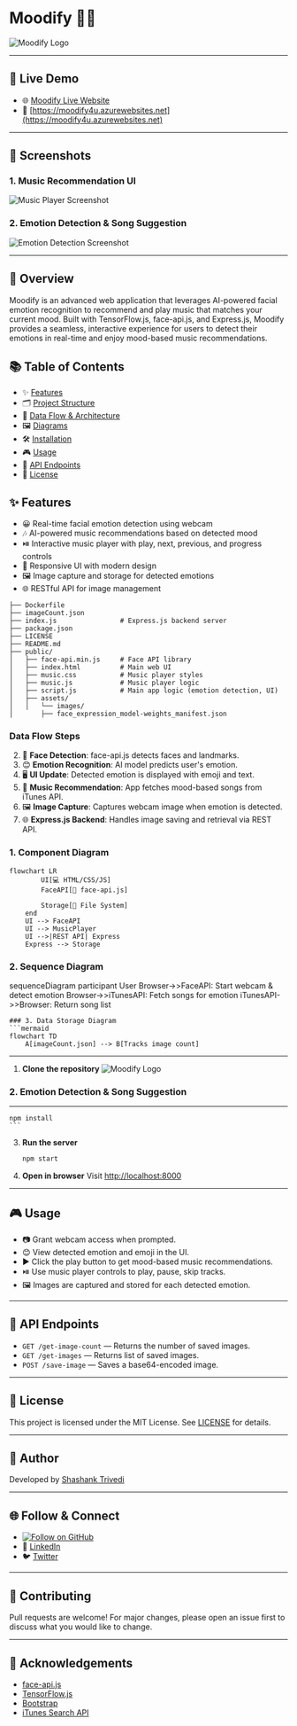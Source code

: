 
# Moodify 🎵😊


![Moodify Logo](./public/assets/images/logo.png)

---


## 🚀 Live Demo
- 🌐 [Moodify Live Website](https://moodify4u.azurewebsites.net)
- 🔗 [https://moodify4u.azurewebsites.net](https://moodify4u.azurewebsites.net)

---

## 📸 Screenshots
### 1. Music Recommendation UI
![Music Player Screenshot](https://github.com/strivedi4u/moodify/blob/master/public/assets/images/image.png)

### 2. Emotion Detection & Song Suggestion
![Emotion Detection Screenshot](https://github.com/strivedi4u/moodify/blob/master/public/assets/images/image1.png)

---

## 📝 Overview
Moodify is an advanced web application that leverages AI-powered facial emotion recognition to recommend and play music that matches your current mood. Built with TensorFlow.js, face-api.js, and Express.js, Moodify provides a seamless, interactive experience for users to detect their emotions in real-time and enjoy mood-based music recommendations.



## 📚 Table of Contents
- ✨ [Features](#features)
- 🗂️ [Project Structure](#project-structure)
- 🔄 [Data Flow & Architecture](#data-flow--architecture)
- 🖼️ [Diagrams](#diagrams)
- 🛠️ [Installation](#installation)
- 🎮 [Usage](#usage)
- 🔌 [API Endpoints](#api-endpoints)
- 📄 [License](#license)



## ✨ Features
- 😀 Real-time facial emotion detection using webcam
- 🎶 AI-powered music recommendations based on detected mood
- ⏯️ Interactive music player with play, next, previous, and progress controls
- 📱 Responsive UI with modern design
- 🖼️ Image capture and storage for detected emotions
- 🌐 RESTful API for image management



```
├── Dockerfile
├── imageCount.json
├── index.js                # Express.js backend server
├── package.json
├── LICENSE
├── README.md
├── public/
│   ├── face-api.min.js     # Face API library
│   ├── index.html          # Main web UI
│   ├── music.css           # Music player styles
│   ├── music.js            # Music player logic
│   ├── script.js           # Main app logic (emotion detection, UI)
│   ├── assets/
│   │   └── images/
│       ├── face_expression_model-weights_manifest.json
```


<!-- Mermaid diagram removed due to GitHub rendering limitations. See documentation for supported syntax. -->


### Data Flow Steps
2. 🧠 **Face Detection**: face-api.js detects faces and landmarks.
3. 😊 **Emotion Recognition**: AI model predicts user's emotion.
4. 🖥️ **UI Update**: Detected emotion is displayed with emoji and text.
5. 🎵 **Music Recommendation**: App fetches mood-based songs from iTunes API.
7. 🖼️ **Image Capture**: Captures webcam image when emotion is detected.
8. 🌐 **Express.js Backend**: Handles image saving and retrieval via REST API.


### 1. Component Diagram
```mermaid
flowchart LR
        UI[💻 HTML/CSS/JS]
        FaceAPI[🧠 face-api.js]

        Storage[💾 File System]
    end
    UI --> FaceAPI
    UI --> MusicPlayer
    UI -->|REST API| Express
    Express --> Storage
```

### 2. Sequence Diagram
sequenceDiagram
    participant User
    Browser->>FaceAPI: Start webcam & detect emotion
    Browser->>iTunesAPI: Fetch songs for emotion
    iTunesAPI->>Browser: Return song list
```
### 3. Data Storage Diagram
```mermaid
flowchart TD
    A[imageCount.json] --> B[Tracks image count]
```

---


1. **Clone the repository**
![Moodify Logo](./public/assets/images/logo.png)



### 2. Emotion Detection & Song Suggestion

---
    npm install
    ```
3. **Run the server**
    ```sh
    npm start
    ```
4. **Open in browser**
    Visit [http://localhost:8000](http://localhost:8000)

---

## 🎮 Usage
- 📷 Grant webcam access when prompted.
- 😊 View detected emotion and emoji in the UI.
- ▶️ Click the play button to get mood-based music recommendations.
- ⏯️ Use music player controls to play, pause, skip tracks.
- 🖼️ Images are captured and stored for each detected emotion.

---

## 🔌 API Endpoints
- `GET /get-image-count` — Returns the number of saved images.
- `GET /get-images` — Returns list of saved images.
- `POST /save-image` — Saves a base64-encoded image.

---

## 📄 License
This project is licensed under the MIT License. See [LICENSE](LICENSE) for details.

---

## 👤 Author
Developed by [Shashank Trivedi](https://github.com/strivedi4u)

---

## 🌐 Follow & Connect
- [![Follow on GitHub](https://img.shields.io/github/followers/strivedi4u?label=Follow&style=social)](https://github.com/strivedi4u)
- 💼 [LinkedIn](https://www.linkedin.com/in/shashanktrivedi)
- 🐦 [Twitter](https://twitter.com/strivedi4u)

---

## 🤝 Contributing
Pull requests are welcome! For major changes, please open an issue first to discuss what you would like to change.

---

## 🙏 Acknowledgements
- [face-api.js](https://github.com/justadudewhohacks/face-api.js)
- [TensorFlow.js](https://www.tensorflow.org/js)
- [Bootstrap](https://getbootstrap.com/)
- [iTunes Search API](https://affiliate.itunes.apple.com/resources/documentation/itunes-store-web-service-search-api/)
